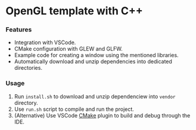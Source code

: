 # OpenGL template with C++

### Features
* Integration with VSCode.
* CMake configuration with GLEW and GLFW.
* Example code for creating a window using the mentioned libraries.
* Automatically download and unzip dependencies into dedicated directories.

### Usage
1. Run `install.sh` to download and unzip dependenciew into `vendor` directory.
2. Use `run.sh` script to compile and run the project.
3. (Alternative) Use VSCode [CMake](https://marketplace.visualstudio.com/items?itemName=twxs.cmake) plugin to build and debug through the IDE.